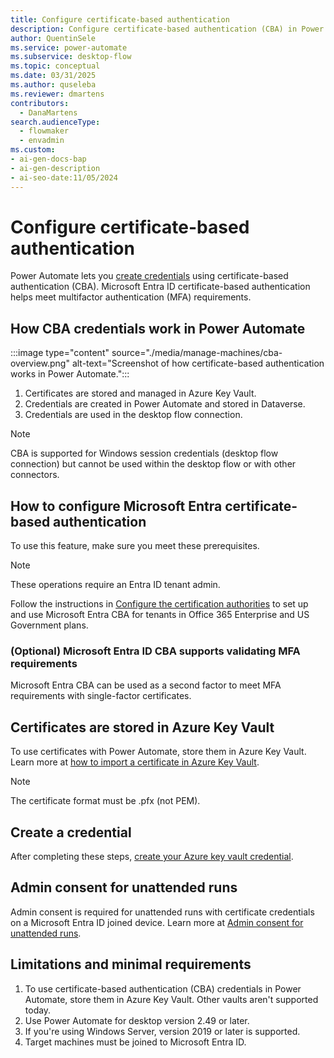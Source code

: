 ```yaml
---
title: Configure certificate-based authentication 
description: Configure certificate-based authentication (CBA) in Power Automate. Learn how to set up and use CBA credentials to meet MFA requirements.
author: QuentinSele
ms.service: power-automate
ms.subservice: desktop-flow
ms.topic: conceptual
ms.date: 03/31/2025
ms.author: quseleba
ms.reviewer: dmartens
contributors:
  - DanaMartens
search.audienceType: 
  - flowmaker
  - envadmin
ms.custom:
- ai-gen-docs-bap
- ai-gen-description
- ai-seo-date:11/05/2024
---
```


# Configure certificate-based authentication 


Power Automate lets you [create credentials](create-AzureKeyVault-credential.md) using certificate-based authentication (CBA). Microsoft Entra ID certificate-based authentication helps meet multifactor authentication (MFA) requirements.


## How CBA credentials work in Power Automate

:::image type="content" source="./media/manage-machines/cba-overview.png" alt-text="Screenshot of how certificate-based authentication works in Power Automate.":::

1. Certificates are stored and managed in Azure Key Vault.
2. Credentials are created in Power Automate and stored in Dataverse.
3. Credentials are used in the desktop flow connection.

>[!Note]
> CBA is supported for Windows session credentials (desktop flow connection) but cannot be used within the desktop flow or with other connectors.

## How to configure Microsoft Entra certificate-based authentication

To use this feature, make sure you meet these prerequisites.

> [!NOTE]
> These operations require an Entra ID tenant admin.

Follow the instructions in [Configure the certification authorities](/entra/identity/authentication/how-to-certificate-based-authentication#step-1-configure-the-certification-authorities) to set up and use Microsoft Entra CBA for tenants in Office 365 Enterprise and US Government plans.

### (Optional) Microsoft Entra ID CBA supports validating MFA requirements

Microsoft Entra CBA can be used as a second factor to meet MFA requirements with single-factor certificates.

## Certificates are stored in Azure Key Vault

To use certificates with Power Automate, store them in Azure Key Vault. Learn more at [how to import a certificate in Azure Key Vault](/azure/key-vault/certificates/tutorial-import-certificate?tabs=azure-portal).

> [!NOTE]
> The certificate format must be .pfx (not PEM).

## Create a credential

After completing these steps, [create your Azure key vault credential](create-AzureKeyVault-credential.md).

## Admin consent for unattended runs

Admin consent is required for unattended runs with certificate credentials on a Microsoft Entra ID joined device. Learn more at [Admin consent for unattended runs](run-unattended-desktop-flows.md#admin-consent-for-unattended-runs-using-cba-or-sign-in-credentials-with-nla-preview).

## Limitations and minimal requirements

1. To use certificate-based authentication (CBA) credentials in Power Automate, store them in Azure Key Vault. Other vaults aren't supported today.
1. Use Power Automate for desktop version 2.49 or later.
1. If you're using Windows Server, version 2019 or later is supported.
1. Target machines must be joined to Microsoft Entra ID.
